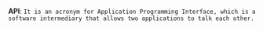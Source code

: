 **API**: ``It is an acronym for Application Programming Interface, which is a software intermediary that allows two applications to talk each other.``
